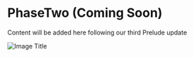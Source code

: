 # PhaseTwo (Coming Soon)

Content will be added here following our third Prelude update

![Image Title](/docs/images/phaseTwo.png "PhaseTwo Architecture Diagram")
